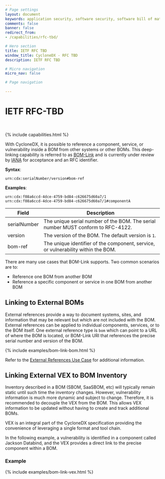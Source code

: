 ```yaml
---
# Page settings
layout: document
keywords: application security, software security, software bill of material, SBOM, BOM, open source, supply chain, specification, spdx, license, package url, purl, cpe
comments: false
banner: false
redirect_from:
- /capabilities/rfc-tbd/

# Hero section
title: IETF RFC TBD
window_title: CycloneDX - RFC TBD
description: IETF RFC TBD

# Micro navigation
micro_nav: false

# Page navigation
    
---
```


# IETF RFC-TBD

&nbsp;<!-- without this hack, the dropdown menu has issues due to h1 and h2 happening right after each other -->

{% include capabilities.html %}

With CycloneDX, it is possible to reference a component, service, or vulnerability inside a BOM from other systems or
other BOMs. This deep-linking capability is referred to as [BOM-Link](../bomlink) and is currently under review by
[IANA](https://www.iana.org/) for acceptance and an RFC identifier.

**Syntax**:
```
urn:cdx:serialNumber/version#bom-ref
```

**Examples**:
```
urn:cdx:f08a6ccd-4dce-4759-bd84-c626675d60a7/1
urn:cdx:f08a6ccd-4dce-4759-bd84-c626675d60a7/1#componentA
```

| Field        | Description |
| ------------ | ----------- |
| serialNumber | The unique serial number of the BOM. The serial number MUST conform to RFC-4122. |
| version      | The version of the BOM. The default version is `1`. |
| bom-ref      | The unique identifier of the component, service, or vulnerability within the BOM. |

There are many use cases that BOM-Link supports. Two common scenarios are to:
* Reference one BOM from another BOM
* Reference a specific component or service in one BOM from another BOM

## Linking to External BOMs
External references provide a way to document systems, sites, and information that may be relevant but which are not 
included with the BOM. External references can be applied to individual components, services, or to the BOM itself.
One external reference type is `bom` which can point to a URL of where the BOM is located, or BOM-Link URI that 
references the precise serial number and version of the BOM.

{% include examples/bom-link-bom.html %}

Refer to the [External References Use Case](http://0.0.0.0:4000/use-cases/#external-references) for additional information.

## Linking External VEX to BOM Inventory
Inventory described in a BOM (SBOM, SaaSBOM, etc) will typically remain static until such time the inventory changes.
However, vulnerability information is much more dynamic and subject to change. Therefore, it is recommended to decouple
the VEX from the BOM. This allows VEX information to be updated without having to create and track additional BOMs.

VEX is an integral part of the CycloneDX specification providing the convenience of leveraging a single format and tool chain.

In the following example, a vulnerability is identified in a component called Jackson Databind, and the VEX provides a 
direct link to the precise component within a BOM.

<h3>Example</h3>

{% include examples/bom-link-vex.html %}
